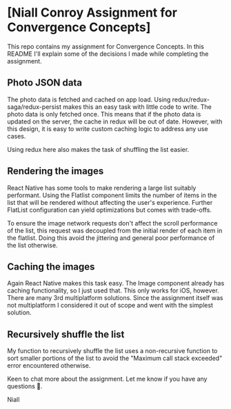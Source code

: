# [Niall Conroy Assignment for Convergence Concepts]

This repo contains my assignment for Convergence Concepts. In this README I'll explain some of the decisions I made while completing the assignment.

##  Photo JSON data
The photo data is fetched and cached on app load. Using redux/redux-saga/redux-persist makes this an easy task with little code to write. The photo data is only fetched once. This means that if the photo data is updated on the server, the cache in redux will be out of date. However, with this design, it is easy to write custom caching logic to address any use cases.  

Using redux here also makes the task of shuffling the list easier.

## Rendering the images
React Native has some tools to make rendering a large list suitably performant. Using the Flatlist component limits the number of items in the list that will be rendered without affecting the user's experience. Further FlatList configuration can yield optimizations but comes with trade-offs. 

To ensure the image network requests don't affect the scroll performance of the list, this request was decoupled from the initial render of each item in the flatlist. Doing this avoid the jittering and general poor performance of the list otherwise.

## Caching the images
Again React Native makes this task easy. The Image component already has caching functionality, so I just used that. This only works for iOS, however. There are many 3rd multiplatform solutions. Since the assignment itself was not multiplatform I considered it out of scope and went with the simplest solution. 

## Recursively shuffle the list
My function to recursively shuffle the list uses a non-recursive function to sort smaller portions of the list to avoid the "Maximum call stack exceeded" error encountered otherwise.


Keen to chat more about the assignment. Let me know if you have any questions 🙂.

Niall